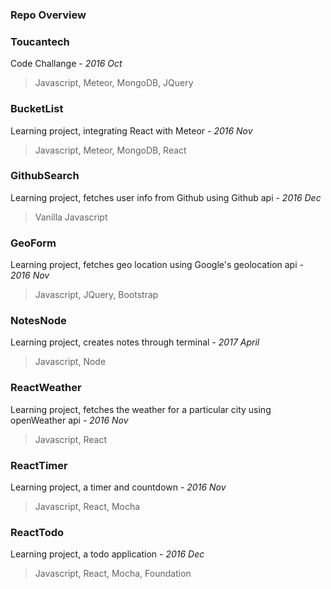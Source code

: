 <h3>Repo Overview</h3>

<h3>Toucantech</h3>
 
Code Challange - *2016 Oct*
>Javascript, Meteor, MongoDB, JQuery

<h3>BucketList</h3>

Learning project, integrating React with Meteor - *2016 Nov*
>Javascript, Meteor, MongoDB, React 

<h3>GithubSearch</h3>

Learning project, fetches user info from Github using Github api - *2016 Dec*
>Vanilla Javascript

<h3>GeoForm</h3>

Learning project, fetches geo location using Google's geolocation api - *2016 Nov*
>Javascript, JQuery, Bootstrap

<h3>NotesNode</h3>

Learning project, creates notes through terminal - *2017 April*
>Javascript, Node

<h3>ReactWeather</h3>

Learning project, fetches the weather for a particular city using openWeather api - *2016 Nov*
>Javascript, React

<h3>ReactTimer</h3>

Learning project, a timer and countdown - *2016 Nov*
>Javascript, React, Mocha

<h3>ReactTodo</h3>

Learning project, a todo application - *2016 Dec*
>Javascript, React, Mocha, Foundation
 
